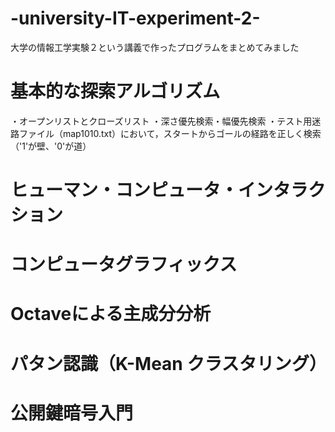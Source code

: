 # -university-IT-experiment-2-
大学の情報工学実験２という講義で作ったプログラムをまとめてみました

# 基本的な探索アルゴリズム 
・オープンリストとクローズリスト
・深さ優先検索・幅優先検索
・テスト用迷路ファイル（map1010.txt）において，スタートからゴールの経路を正しく検索（'1'が壁、'0'が道）

# ヒューマン・コンピュータ・インタラクション 


# コンピュータグラフィックス


# Octaveによる主成分分析 


# パタン認識（K-Mean クラスタリング） 


# 公開鍵暗号入門 

